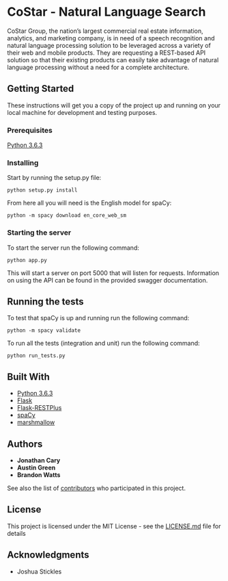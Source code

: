 # CoStar - Natural Language Search

CoStar Group, the nation’s largest commercial real estate information, analytics, and
marketing company, is in need of a speech recognition and natural language processing solution to be leveraged across a variety of their web and mobile products. They are requesting a REST-based API solution so that their existing products can easily take advantage of natural language processing without a need for a complete architecture.

## Getting Started

These instructions will get you a copy of the project up and running on your local machine for development and testing purposes.

### Prerequisites

[Python 3.6.3](https://www.python.org/downloads/)

### Installing

Start by running the setup.py file:

```
python setup.py install
```

From here all you will need is the English model for spaCy:

```
python -m spacy download en_core_web_sm
```

### Starting the server

To start the server run the following command:

```
python app.py
```

This will start a server on port 5000 that will listen for requests. Information on using the API can be found in the provided swagger documentation.

## Running the tests

To test that spaCy is up and running run the following command:

```
python -m spacy validate
```

To run all the tests (integration and unit) run the following command:

```
python run_tests.py
```

## Built With

* [Python 3.6.3](https://www.python.org/downloads/)
* [Flask](http://flask.pocoo.org/)
* [Flask-RESTPlus](https://flask-restplus.readthedocs.io/en/stable/)
* [spaCy](https://spacy.io/)
* [marshmallow](https://marshmallow.readthedocs.io/en/latest/#)

## Authors

* **Jonathan Cary**
* **Austin Green**
* **Brandon Watts**

See also the list of [contributors](https://github.com/brandonwatts/Capstone/graphs/contributors) who participated in this project.

## License

This project is licensed under the MIT License - see the [LICENSE.md](https://github.com/brandonwatts/Capstone/blob/master/LICENSE) file for details

## Acknowledgments

* Joshua Stickles
